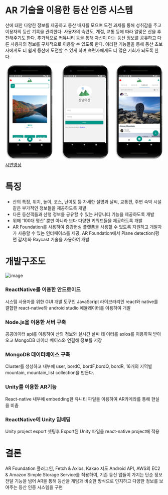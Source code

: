 # AR 기술을 이용한 등산 인증 시스템
산에 대한 다양한 정보를 제공하고 등산 배지를 모으며 도전 과제를 통해 성취감을 주고 이용자의 등산 기록을 관리한다. 
사용자의 숙련도, 계절, 교통 등에 따라 알맞은 산을 추천해주기도 한다.
추가적으로 커뮤니티 등을 통해 자신이 아는 등산 정보를 공유하고 다른 사용자의 정보를 구체적으로 이용할 수 있도록 한다. 
이러한 기능들을 통해 등산 초보자에게도 더 쉽게 등산에 도전할 수 있게 하며 숙련자에게도 더 많은 기회가 되도록 한다.

![미리보기](https://github.com/heisjun/Project_mountain/blob/master/%E1%84%89%E1%85%A1%E1%86%AB%E1%84%82%E1%85%A5%E1%86%B7%E1%84%8B%E1%85%A5%E1%84%89%E1%85%A1%E1%86%AB%E1%84%86%E1%85%B5%E1%84%85%E1%85%B5%E1%84%87%E1%85%A9%E1%84%80%E1%85%B5.png)
[시연영상](https://www.youtube.com/watch?v=32DPJ-0kVJM)




# 특징
- 산의 특징, 위치, 높이, 코스, 난이도 등 자세한 설명과 날씨, 교통편, 주변 숙박 시설 같은 부가적인 정보들을 제공하도록 개발
- 다른 등산객들과 산행 정보를 공유할 수 있는 커뮤니티 기능을 제공하도록 개발
- 위해 ‘100대 명산’ 뿐만 아니라 보다 다양한 키워드들을 제공하도록 개발
-   AR Foundation를 사용하여 증강현실 플랫폼을 사용할 수 있도록 지원하고 개발자가 사용할 수 있는 인터페이스를 제공, AR Foundation에서 Plane detection(평면 감지)와 Raycast 기술을 사용하여 개발




# 개발구조도
<img width="744" alt="image" src="https://github.com/heisjun/Project_mountain/assets/82956755/3c336926-9cff-499f-a3a2-547c0f597202">

### ReactNative를 이용한 안드로이드
시스템 사용자를 위한 GUI 개발 도구인 JavaScript 라이브러리인 react와 native를 결합한 react-native와 android studio 에뮬레이터를 이용하여 개발
### Node.js을 이용한 서버 구축
공공데이터 api를 이용하여 산의 정보와 실시간 날씨 데 이터를 axios를 이용하여 받아오고 MongoDB 데이터 베이스와 연결해 정보를 저장
### MongoDB 데이터베이스 구축 
Cluster를 생성하고 내부에 user, bordC, bordF,bordQ, bordR, 16개의 지역별 mountain, mountain_list collection을 만든다.
### Unity를 이용한 AR기능
React-native 내부에 embedding한 유니티 파일을 이용하여 AR카메라를 통해 현실을 비춤
### ReactNative에 Unity 임베딩 
Unity project export 셋팅후 Export된 Unity 파일을 react-native project에 적용


# 결론
AR Foundation 플러그인, Fetch & Axios, Kakao 지도 Android API, AWS의 EC2 & Amazon Simple Storage Service를 적용하여, 기존 등산 앱들이 가지는 단순 정보 전달 기능을 넘어 AR을 통해 등산을 게임과 비슷한 방식으로 인지하고 다양한 정보를 보여주는 등산 인증 시스템을 구현



